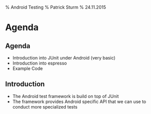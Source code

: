 % Android Testing
% Patrick Sturm
% 24.11.2015

# Agenda

## Agenda

* Introduction into JUnit under Android (very basic)
* Introduction into espresso
* Example Code

## Introduction

* The Android test framework is build on top of JUnit
* The framework provides Android specific API that we can use to conduct more specialized tests